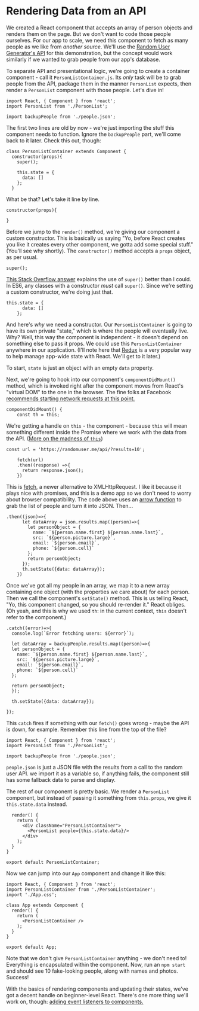 # Rendering Data from an API #

We created a React component that accepts an array of person objects and renders them on the page. But we don't want to code those people ourselves. For our app to scale, we need this component to fetch as many people as we like from *another source*. We'll use the [Random User Generator's API](https://randomuser.me/) for this demonstration, but the concept would work similarly if we wanted to grab people from our app's database.

To separate API and presentational logic, we're going to create a container component - call it ```PersonListContainer.js```. Its *only* task will be to grab people from the API, package them in the manner ```PersonList``` expects, then render a ```PersonList``` component with those people. Let's dive in!

```
import React, { Component } from 'react';
import PersonList from './PersonList';

import backupPeople from './people.json';
```

The first two lines are old by now - we're just importing the stuff this component needs to function. Ignore the `backupPeople` part, we'll come back to it later. Check this out, though:

```
class PersonListContainer extends Component {
  constructor(props){
    super();

    this.state = {
      data: []
    };
  }
```

What be that? Let's take it line by line.

```
constructor(props){
  
}
```

Before we jump to the ```render()``` method, we're giving our component a custom constructor. This is basically us saying "Yo, before React creates you like it creates every other component, we gotta add some special stuff." (You'll see why shortly). The ```constructor()``` method accepts a ```props``` object, as per usual.

```super();```

[This Stack Overflow answer](http://stackoverflow.com/questions/39822941/what-does-super-do-with-any-arguments) explains the use of ```super()``` better than I could. In ES6, any classes with a constructor *must* call ```super()```. Since we're setting a custom constructor, we're doing just that.

```
this.state = {
      data: []
    };
```

And here's *why* we need a constructor. Our ```PersonListContainer``` is going to have its own private "state," which is where the people will eventually live. Why? Well, this way the component is independent - it doesn't depend on something else to pass it props. We could use this ```PersonListContainer``` anywhere in our application. (I'll note here that [Redux](http://redux.js.org/) is a very popular way to help manage app-wide state with React. We'll get to it later.)

To start, ```state``` is just an object with an empty ```data``` property. 

Next, we're going to hook into our component's ```componentDidMount()``` method, which is invoked right after the component moves from React's "virtual DOM" to the one in the browser. The fine folks at Facebook [recommends starting network requests at this point.](https://facebook.github.io/react/docs/react-component.html#componentdidmount)

```
componentDidMount() {
    const th = this;
```

We're getting a handle on ```this``` - the component - because ```this``` will mean something different inside the Promise where we work with the data from the API. ([More on the madness of ```this```](https://github.com/getify/You-Dont-Know-JS/blob/master/this%20&%20object%20prototypes/README.md#you-dont-know-js-this--object-prototypes))

```
const url = 'https://randomuser.me/api/?results=10';

    fetch(url)
    .then((response) =>{
      return response.json();
    })
```

This is [fetch](https://developer.mozilla.org/en-US/docs/Web/API/Fetch_API/Using_Fetch), a newer alternative to XMLHttpRequest. I like it because it plays nice with promises, and this is a demo app so we don't need to worry about browser compatibility. The code above uses an [arrow function](https://developer.mozilla.org/en-US/docs/Web/JavaScript/Reference/Functions/Arrow_functions) to grab the list of people and turn it into JSON. Then...

```
.then((json)=>{
      let dataArray = json.results.map((person)=>{
        let personObject = {
          name: `${person.name.first} ${person.name.last}`,
          src: `${person.picture.large}`,
          email: `${person.email}`,
          phone: `${person.cell}`
        };
        return personObject;
      });
      th.setState({data: dataArray});
    })
```

Once we've got all my people in an array, we map it to a new array containing one object (with the properties we care about) for each person. Then we call the component's ```setState()``` method. This is us telling React, "Yo, this component changed, so you should re-render it." React obliges. (Oh yeah, and this is why we used ```th```: in the current context, ```this``` doesn't refer to the component.)

```
.catch((error)=>{
  console.log(`Error fetching users: ${error}`);

  let dataArray = backupPeople.results.map((person)=>{
  let personObject = {
    name: `${person.name.first} ${person.name.last}`,
    src: `${person.picture.large}`,
    email: `${person.email}`,
    phone: `${person.cell}`
  };

  return personObject;
  });

  th.setState({data: dataArray});

});
```

This `catch` fires if something with our `fetch()` goes wrong - maybe the API is down, for example. Remember this line from the top of the file?

```
import React, { Component } from 'react';
import PersonList from './PersonList';

import backupPeople from './people.json';
```

`people.json` is just a JSON file with the results from a call to the random user API. we import it as a variable so, if anything fails, the component still has some fallback data to parse and display.

The rest of our component is pretty basic. We render a ```PersonList``` component, but instead of passing it something from ```this.props```, we give it ```this.state.data``` instead.

```
  render() {
    return (
      <div className="PersonListContainer">
        <PersonList people={this.state.data}/>
      </div>
    );
  }
}

export default PersonListContainer;
```

Now we can jump into our ```App``` component and change it like this:

```
import React, { Component } from 'react';
import PersonListContainer from './PersonListContainer';
import './App.css';

class App extends Component {
  render() {
    return (
      <PersonListContainer />
    );
  }
}

export default App;

```

Note that we don't give ```PersonListContainer``` anything - we don't need to! Everything is encapsulated within the component. Now, run an ```npm start``` and should see 10 fake-looking people, along with names and photos. Success!

With the basics of rendering components and updating their states, we've got a decent handle on beginner-level React. There's one more thing we'll work on, though: [adding event listeners to components.](https://github.com/KiaFarhang/react-meetup/tree/stage-4)

